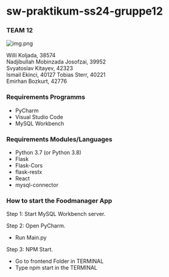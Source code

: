 # sw-praktikum-ss24-gruppe12

### TEAM 12

![img.png](img.png)

Willi Koljada, 38574  
Nadjibullah Mobinzada Josofzai, 39952  
Svyatoslav Kitayev, 42323  
Ismail Ekinci, 40127
Tobias Sterr, 40221  
Emirhan Bozkurt, 42776

### Requirements Programms
- PyCharm
- Visual Studio Code
- MySQL Workbench

### Requirements Modules/Languages
- Python 3.7 (or Python 3.8)
- Flask
- Flask-Cors
- flask-restx
- React
- mysql-connector

### How to start the Foodmanager App

Step 1: Start MySQL Workbench server.

Step 2: Open PyCharm.
- Run Main.py

Step 3: NPM Start.
- Go to frontend Folder in TERMINAL
- Type npm start in the TERMINAL